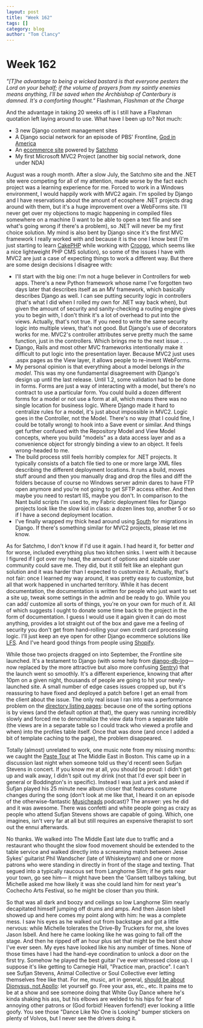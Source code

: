 ```yaml
---
layout: post
title: "Week 162"
tags: []
category: blog
author: "Tom Clancy"
---
```


# Week 162

<em>"[T]he advantage to being a wicked bastard is that everyone pesters the Lord on your behalf; if the volume of prayers from my saintly enemies means anything, I'll be saved when the Archbishop of Canterbury is damned. It's a comforting thought."</em>
Flashman, <em>Flashman at the Charge</em>

And the advantage in taking 20 weeks off is I still have a Flashman quotation left laying around to use. What have I been up to? Not much:
<ul>
	<li>3 new Django content management sites</li>
	<li>A Django social network for an episode of PBS' Frontline, <a href="http://www.pbs.org/godinamerica/faithbook/">God in America</a></li>
	<li>An <a href="http://chicbydesigncollections.com/">ecommerce site</a> powered by <a href="http://www.satchmoproject.com/">Satchmo</a></li>
	<li>My first Microsoft MVC2 Project (another big social network, done under NDA)</li>
</ul>

August was a rough month. After a slow July, the Satchmo site and the .NET site were competing for all of my attention, made worse by the fact each project was a learning experience for me. Forced to work in a Windows environment, I would happily work with MVC2 again. I'm spoiled by Django and I have reservations about the amount of ecosphere .NET projects drag around with them, but it's a huge improvement over a WebForms site. I'll never get over my objections to magic happening in compiled files somewhere on a machine (I want to be able to open a text file and see what's going wrong if there's a problem), so .NET will never be my first choice solution. My mind is also bent by Django since it's the first MVC framework I really worked with and because it is the one I know best (I'm just starting to learn <a href="http://cakephp.org/">CakePHP</a> while working with <a href="http://croogo.org/">Croogo</a>, which seems like a nice lightweight PHP CMS solution), so some of the issues I have with MVC2 are just a case of expecting things to work a different way. But there are some design decisions I disagree with:
<ul>
	<li>I'll start with the big one: I'm not a huge believer in Controllers for web apps. There's a new Python framework whose name I've forgotten two days later that describes itself as an MV framework, which basically describes Django as well. I can see putting security logic in controllers (that's what I did when I rolled my own for .NET way back when), but given the amount of security and sanity-checking a routing engine gives you to begin with, I don't think it's a lot of overhead to put into the views. Actually, that's not true. If you need to write the same security logic into multiple views, that's not good. But Django's use of decorators works for me. MVC2's controller attributes serve pretty much the same function, just in the controllers. Which brings me to the next issue . . .</li>
	<li>Django, Rails and most other MVC frameworks intentionally make it difficult to put logic into the presentation layer. Because MVC2 just uses .aspx pages as the View layer, it allows people to re-invent WebForms.</li>
	<li>My personal opinion is that everything about a model belongs <em>in the model</em>. This was my one fundamental disagreement with Django's design up until the last release. Until 1.2, some validation had to be done in forms. Forms are just a way of interacting with a model, but there's no contract to use a particular form. You could build a dozen different forms for a model or not use a form at all, which means there was no single location for business logic. Where Django made it hard to centralize rules for a model, it's just about impossible in MVC2. Logic goes in the Controller, not the Model. There's no way (that I could fine, I could be totally wrong) to hook into a Save event or similar. And things get further confused with the Repository Model and View Model concepts, where you build "models" as a data access layer and as a convenience object for strongly binding a view to an object. It feels wrong-headed to me.</li>
	<li>The build process still feels horribly complex for .NET projects. It typically consists of a batch file tied to one or more large XML files describing the different deployment locations. It runs a build, moves stuff around and then you manually drag and drop the files and diff the folders because of course no Windows server admin dares to have FTP open anymore and you're not going to get SFTP access either. And then maybe you need to restart IIS, maybe you don't. In comparison to the Nant build scripts I'm used to, my Fabric deployment files for Django projects look like the slow kid in class: a dozen lines top, another 5 or so if I have a second deployment location.</li>
	<li>I've finally wrapped my thick head around using <a href="http://south.aeracode.org/">South</a> for migrations in Django. If there's something similar for MVC2 projects, please let me know.</li>
</ul>

As for Satchmo, I don't know if I'd use it again. I had heard it, for better <em>and</em> for worse, included everything plus two kitchen sinks. I went with it because I figured if I got over my head, the amount of options and sizable user community could save me. They did, but it still felt like an elephant gun solution and it was harder than I expected to customize it. Actually, that's not fair: once I learned my way around, it was pretty easy to customize, but all that work happened in uncharted territory. While it has decent documentation, the documentation is written for people who just want to set a site up, tweak some settings in the admin and be ready to go. While you can add/ customize all sorts of things, you're on your own for much of it. All of which suggests I ought to donate some time back to the project in the form of documentation. I guess I would use it again given it can do most anything, provides a lot straight out of the box and gave me a feeling of security you don't get from hand-rolling your own credit card processing logic. I'll just keep an eye open for other Django ecommerce solutions like <a href="http://www.getlfs.com/">LFS</a>. And I've heard good things from people using <a href="http://www.shopify.com/">Shopify</a>.

While those two projects dragged on into September, the Frontline site launched. It's a testament to Django (with some help from <a href="https://github.com/dcramer/django-db-log">django-db-log</a>&mdash; now replaced by the more attractive but also more confusing <a href="https://github.com/dcramer/django-sentry">Sentry</a>) that the launch went so smoothly. It's a different experience, knowing that after 10pm on a given night, thousands of people are going to hit your newly-launched site. A small number of edge cases issues cropped up, but it's reassuring to have fixed and deployed a patch before I get an email from the client about the issue. The only real issue I ran into was a performance problem on the <a href="http://www.pbs.org/godinamerica/faithbook/profiles/">directory listing pages</a>: because one of the sorting options is by views (and the default option at that), the query was running incredibly slowly and forced me to denormalize the view data from a separate table (the views are in a separate table so I could track who viewed a profile and when) into the profiles table itself. Once that was done (and once I added a bit of template caching to the page), the problem disappeared.

Totally (almost) unrelated to work, one music note from my missing months: we caught the <a href="http://www.pastemagazine.com/articles/2010/08/first-ever-paste-tour-ready-to-knock-yer-dorky-soc.html">Paste Tour</a> at The Middle East in Boston. This came up in a discussion last night when someone told us they'd recentl seen Sufjan Stevens in concert. If you know me at all, you should be proud: I didn't get up and walk away, I didn't spit out my drink (not that I'd ever spit beer in general or Boddington's in specific). Instead I was just a jerk and asked if Sufjan played his 25 minute new album closer that features costume changes during the song (don't look at me like that, I heard it on an episode of the otherwise-fantastic <a href="http://minnesota.publicradio.org/radio/programs/musicheads/">Musicheads</a> podcast)? The answer: yes he did and it was awesome. There was confetti and white people going as crazy as people who attend Sufjan Stevens shows are capable of going. Which, one imagines, isn't very far at all but still requires an expensive therapist to sort out the ennui afterwards.

No thanks. We walked into The Middle East late due to traffic and a restaurant who thought the slow food movement should be extended to the table service and walked directly into a screaming match between Jesse Sykes' guitarist Phil Wandscher (late of Whiskeytown) and one or more patrons who were standing in directly in front of the stage and texting. That segued into a typically raucous set from Langhorne Slim; if he gets near your town, go see him&mdash; it might have been the 'Gansett tallboys talking, but Michelle asked me how likely it was she could land him for next year's Cochecho Arts Festival, so he might be closer than you think. 

So that was all dark and boozy and ceilings so low Langhorne Slim nearly decapitated himself jumping off drums and amps. And then Jason Isbell showed up and here comes my point along with him: he was a complete mess. I saw his eyes as he walked out from backstage and got a little nervous: while Michelle tolerates the Drive-By Truckers for me, she loves Jason Isbell. And here he came looking like he was going to fall off the stage. And then he ripped off an hour plus set that might be the best show I've ever seen. My eyes have looked like his any number of times. None of those times have I had the hand-eye coordination to unlock a door on the first try. Somehow he played the best guitar I've ever witnessed close up. I suppose it's like getting to Carnegie Hall, "Practice man, practice". I can't see Sufjan Stevens, Animal Collective or Soul Collective ever letting themselves free like that. For me, music, art in general, <a href="http://en.wikipedia.org/wiki/Apollonian_and_Dionysian">should be about Dionysus, not Apollo</a>: let yourself go. Free your ass, etc., etc. It pains me to be at a show and see someone doing that White Guy Dance where he's kinda shaking his ass, but his elbows are welded to his hips for fear of annoying other patrons or (God forbid! Heaven forfend!) ever looking a little goofy. You see those "Dance Like No One is Looking" bumper stickers on plenty of Volvos, but I never see the drivers doing it.
